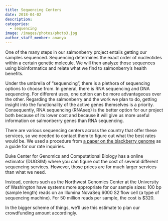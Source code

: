 ```yaml
---
title: Sequencing Centers
date: 2018-04-02
description: 
categories:
  - sequencing
image: /images/photos/photo3.jpg
author_staff_member: ananya
---
```


One of the many steps in our salmonberry project entails getting our samples sequenced.
Sequencing determines the exact order of nucleotides within a certain genetic molecule.
We will then analyze those sequences using bioinformatics and relate what we find to 
salmonberry’s health benefits.
<!--more-->
 
Under the umbrella of “sequencing”, there is a plethora of sequencing options to choose from.
In general, there is RNA sequencing and DNA sequencing. For different uses, one option can be more advantageous over the other.
Regarding the salmonberry and the work we plan to do, getting insight into the functionality of the active genes themselves is a priority.
Consequently, RNA sequencing (RNAseq) is the better option for our project both because of its lower cost and because it will give us more useful information on salmonberry genes than RNA sequencing.
 
There are various sequencing centers across the country that offer these services, so we needed to contact them to figure out what the best rates would be.
We used a procedure from [a paper on the blackberry genome](http://onlinelibrary.wiley.com/doi/10.1111/tpj.13215/full) as a guide for our rate inquiries.
 
Duke Center for Genomics and Computational Biology has a online estimator (DUGSIM) where you can figure out the cost of several different sequencing services.
However, those prices are for much larger services than what we need.
 
Instead, centers such as the Northwest Genomics Center at the University of Washington have systems more appropriate for our sample sizes: 100 bp (sample length) reads on an Illumina NovaSeq 6000 S2 flow cell (a type of sequencing machine).
For 50 million reads per sample, the cost is $320.
 
In the bigger scheme of things, we’ll use this estimate to plan our crowdfunding amount accordingly.  
 
